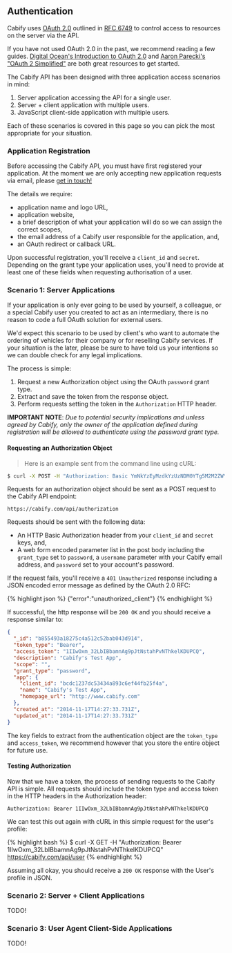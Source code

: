 ## Authentication

Cabify uses [OAuth 2.0](http://oauth.net/2/) outlined in [RFC 6749](http://tools.ietf.org/html/rfc6749) to control access to resources on the server via the API.

If you have not used OAuth 2.0 in the past, we recommend reading a few guides. [Digital Ocean's Introduction to OAuth 2.0](https://www.digitalocean.com/community/tutorials/an-introduction-to-oauth-2) and [Aaron Parecki's "OAuth 2 Simplified"](http://aaronparecki.com/articles/2012/07/29/1/oauth2-simplified) are both great resources to get started.

The Cabify API has been designed with three application access scenarios in mind:

 1. Server application accessing the API for a single user.
 2. Server + client application with multiple users.
 3. JavaScript client-side application with multiple users.

Each of these scenarios is covered in this page so you can pick the most appropriate for your situation.


### Application Registration

Before accessing the Cabify API, you must have first registered your application. At the moment we are only accepting new application requests via email, please [get in touch!](mailto:dev@cabify.com)

The details we require:

 * application name and logo URL,
 * application website,
 * a brief description of what your application will do so we can assign the correct scopes,
 * the email address of a Cabify user responsible for the application, and,
 * an OAuth redirect or callback URL.

Upon successful registration, you'll receive a `client_id` and `secret`. Depending on the grant type your application uses, you'll need to provide at least one of these fields when requesting authorisation of a user.


### Scenario 1: Server Applications

If your application is only ever going to be used by yourself, a colleague, or a special Cabify user you created to act as an intermediary, there is no reason to code a full OAuth solution for external users.

We'd expect this scenario to be used by client's who want to automate the ordering of vehicles for their company or for reselling Cabify services. If your situation is the later, please be sure to have told us your intentions so we can double check for any legal implications.

The process is simple:

 1. Request a new Authorization object using the OAuth `password` grant type.
 2. Extract and save the token from the response object.
 3. Perform requests setting the token in the `Authorization` HTTP header.

**IMPORTANT NOTE**: *Due to potential security implications and unless agreed by Cabify, only the owner of the application defined during registration will be allowed to authenticate using the password grant type.*

#### Requesting an Authorization Object

> Here is an example sent from the command line using cURL:

~~~bash
$ curl -X POST -H "Authorization: Basic YmNkYzEyMzdkYzUzNDM0YTg5M2M2ZWY0NGZiMjVmNGE6aFJoMXIxMXhaZDZTd3NlMG5zOGtjUQ==" -d "grant_type=password&username=sam@cabify.com&password=cabifyftw" https://cabify.com/api/authorization
~~~

Requests for an authorization object should be sent as a POST request to the Cabify API endpoint:

`https://cabify.com/api/authorization`

Requests should be sent with the following data:

 * An HTTP Basic Authorization header from your `client_id` and `secret` keys, and,
 * A web form encoded parameter list in the post body including the `grant_type` set to `password`, a `username` parameter with your Cabify email address, and `password` set to your account's password.

If the request fails, you'll receive a `401 Unauthorized` response including a JSON encoded error message as defined by the OAuth 2.0 RFC:

{% highlight json %}
{"error":"unauthorized_client"}
{% endhighlight %}

If successful, the http response will be `200 OK` and you should receive a response similar to:

~~~json
{
  "_id": "b855493a18275c4a512c52bab043d914",
  "token_type": "Bearer",
  "access_token": "1IIwOxm_32LbIBbamnAg9pJtNstahPvNThkelKDUPCQ",
  "description": "Cabify's Test App",
  "scope": "",
  "grant_type": "password",
  "app": {
    "client_id": "bcdc1237dc53434a893c6ef44fb25f4a",
    "name": "Cabify's Test App",
    "homepage_url": "http://www.cabify.com"
  },
  "created_at": "2014-11-17T14:27:33.731Z",
  "updated_at": "2014-11-17T14:27:33.731Z"
}
~~~

The key fields to extract from the authentication object are the `token_type` and `access_token`, we recommend however that you store the entire object for future use.

#### Testing Authorization

Now that we have a token, the process of sending requests to the Cabify API is simple. All requests should include the token type and access token in the HTTP headers in the Authorization header:

~~~
Authorization: Bearer 1IIwOxm_32LbIBbamnAg9pJtNstahPvNThkelKDUPCQ
~~~

We can test this out again with cURL in this simple request for the user's profile:

{% highlight bash %}
$ curl -X GET -H "Authorization: Bearer 1IIwOxm_32LbIBbamnAg9pJtNstahPvNThkelKDUPCQ" https://cabify.com/api/user
{% endhighlight %}

Assuming all okay, you should receive a `200 OK` response with the User's profile in JSON.

### Scenario 2: Server + Client Applications

TODO!

### Scenario 3: User Agent Client-Side Applications

TODO!

